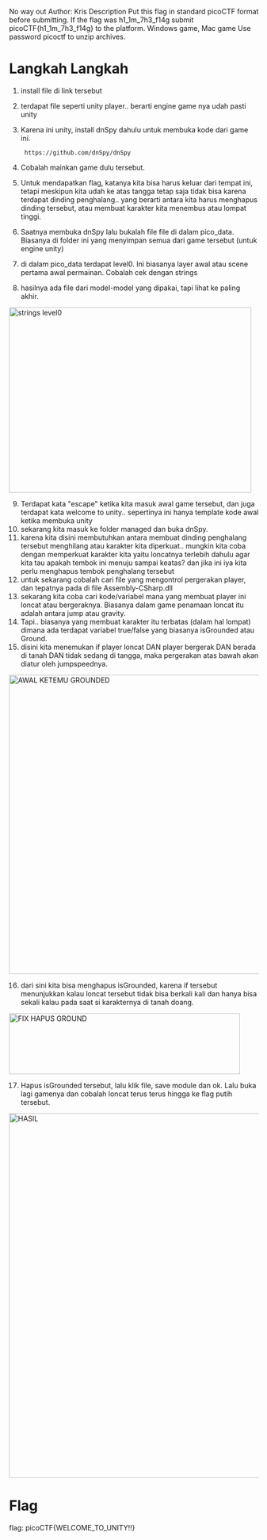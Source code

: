 No way out
Author: Kris
Description
Put this flag in standard picoCTF format before submitting. If the flag was h1_1m_7h3_f14g submit picoCTF{h1_1m_7h3_f14g} to the platform. Windows game, Mac game Use password picoctf to unzip archives.

# Langkah Langkah
1. install file di link tersebut
2. terdapat file seperti unity player.. berarti engine game nya udah pasti unity
3. Karena ini unity, install dnSpy dahulu untuk membuka kode dari game ini.

		https://github.com/dnSpy/dnSpy

4. Cobalah mainkan game dulu tersebut.
5. Untuk mendapatkan flag, katanya kita bisa harus keluar dari tempat ini, tetapi meskipun kita udah ke atas tangga tetap saja tidak bisa karena terdapat dinding penghalang.. yang berarti antara kita harus menghapus dinding tersebut, atau membuat karakter kita menembus atau lompat tinggi.
6. Saatnya membuka dnSpy lalu bukalah file file di dalam pico_data. Biasanya di folder ini yang menyimpan semua dari game tersebut (untuk engine unity)
7. di dalam pico_data terdapat level0. Ini biasanya layer awal atau scene pertama awal permainan. Cobalah cek dengan strings
8. hasilnya ada file dari model-model yang dipakai, tapi lihat ke paling akhir.

<img width="489" height="374" alt="strings level0" src="https://github.com/user-attachments/assets/4e40e022-0764-4014-9136-8b5af5774e66" />

9. Terdapat kata "escape" ketika kita masuk awal game tersebut, dan juga terdapat kata welcome to unity.. sepertinya ini hanya template kode awal ketika membuka unity
10. sekarang kita masuk ke folder managed dan buka dnSpy.
11. karena kita disini membutuhkan antara membuat dinding penghalang tersebut menghilang atau karakter kita diperkuat.. mungkin kita coba dengan memperkuat karakter kita yaitu loncatnya terlebih dahulu agar kita tau apakah tembok ini menuju sampai keatas? dan jika ini iya kita perlu menghapus tembok penghalang tersebut
12. untuk sekarang cobalah cari file yang mengontrol pergerakan player, dan tepatnya pada di file Assembly-CSharp.dll 
13. sekarang kita coba cari kode/variabel mana yang membuat player ini loncat atau bergeraknya. Biasanya dalam game penamaan loncat itu adalah antara jump atau gravity.
14. Tapi.. biasanya yang membuat karakter itu terbatas (dalam hal lompat) dimana ada terdapat variabel true/false yang biasanya isGrounded atau Ground.
15. disini kita menemukan if player loncat DAN player bergerak DAN berada di tanah DAN tidak sedang di tangga, maka pergerakan atas bawah akan diatur oleh jumpspeednya.

<img width="974" height="604" alt="AWAL KETEMU GROUNDED" src="https://github.com/user-attachments/assets/701c07d6-b0ac-4cdc-bd8a-232b2dda73f1" />

16. dari sini kita bisa menghapus isGrounded, karena if tersebut menunjukkan kalau loncat tersebut tidak bisa berkali kali dan hanya bisa sekali kalau pada saat si karakternya di tanah doang.

<img width="466" height="123" alt="FIX HAPUS GROUND" src="https://github.com/user-attachments/assets/059e298b-bd58-4d1f-b2e9-4ff48063b342" />


17. Hapus isGrounded tersebut, lalu klik file, save module dan ok. Lalu buka lagi gamenya dan cobalah loncat terus terus hingga ke flag putih tersebut.

<img width="1679" height="736" alt="HASIL" src="https://github.com/user-attachments/assets/622eccda-02f9-4834-927e-556af6880019" />


# Flag
flag: picoCTF{WELCOME_TO_UNITY!!}
